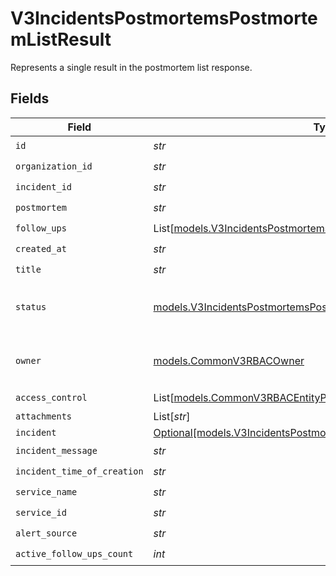 # V3IncidentsPostmortemsPostmortemListResult

Represents a single result in the postmortem list response.


## Fields

| Field                                                                                                                                  | Type                                                                                                                                   | Required                                                                                                                               | Description                                                                                                                            |
| -------------------------------------------------------------------------------------------------------------------------------------- | -------------------------------------------------------------------------------------------------------------------------------------- | -------------------------------------------------------------------------------------------------------------------------------------- | -------------------------------------------------------------------------------------------------------------------------------------- |
| `id`                                                                                                                                   | *str*                                                                                                                                  | :heavy_check_mark:                                                                                                                     | N/A                                                                                                                                    |
| `organization_id`                                                                                                                      | *str*                                                                                                                                  | :heavy_check_mark:                                                                                                                     | N/A                                                                                                                                    |
| `incident_id`                                                                                                                          | *str*                                                                                                                                  | :heavy_check_mark:                                                                                                                     | N/A                                                                                                                                    |
| `postmortem`                                                                                                                           | *str*                                                                                                                                  | :heavy_check_mark:                                                                                                                     | N/A                                                                                                                                    |
| `follow_ups`                                                                                                                           | List[[models.V3IncidentsPostmortemsPostmortemFollowUp](../models/v3incidentspostmortemspostmortemfollowup.md)]                         | :heavy_check_mark:                                                                                                                     | N/A                                                                                                                                    |
| `created_at`                                                                                                                           | *str*                                                                                                                                  | :heavy_check_mark:                                                                                                                     | N/A                                                                                                                                    |
| `title`                                                                                                                                | *str*                                                                                                                                  | :heavy_check_mark:                                                                                                                     | N/A                                                                                                                                    |
| `status`                                                                                                                               | [models.V3IncidentsPostmortemsPostmortemStatus](../models/v3incidentspostmortemspostmortemstatus.md)                                   | :heavy_check_mark:                                                                                                                     | Represents the status of a postmortem.                                                                                                 |
| `owner`                                                                                                                                | [models.CommonV3RBACOwner](../models/commonv3rbacowner.md)                                                                             | :heavy_check_mark:                                                                                                                     | Represents the RBAC owner of an entity.                                                                                                |
| `access_control`                                                                                                                       | List[[models.CommonV3RBACEntityPermission](../models/commonv3rbacentitypermission.md)]                                                 | :heavy_check_mark:                                                                                                                     | N/A                                                                                                                                    |
| `attachments`                                                                                                                          | List[*str*]                                                                                                                            | :heavy_minus_sign:                                                                                                                     | N/A                                                                                                                                    |
| `incident`                                                                                                                             | [Optional[models.V3IncidentsPostmortemsPostmortemListResultIncident]](../models/v3incidentspostmortemspostmortemlistresultincident.md) | :heavy_minus_sign:                                                                                                                     | N/A                                                                                                                                    |
| `incident_message`                                                                                                                     | *str*                                                                                                                                  | :heavy_check_mark:                                                                                                                     | N/A                                                                                                                                    |
| `incident_time_of_creation`                                                                                                            | *str*                                                                                                                                  | :heavy_check_mark:                                                                                                                     | N/A                                                                                                                                    |
| `service_name`                                                                                                                         | *str*                                                                                                                                  | :heavy_check_mark:                                                                                                                     | N/A                                                                                                                                    |
| `service_id`                                                                                                                           | *str*                                                                                                                                  | :heavy_check_mark:                                                                                                                     | N/A                                                                                                                                    |
| `alert_source`                                                                                                                         | *str*                                                                                                                                  | :heavy_check_mark:                                                                                                                     | N/A                                                                                                                                    |
| `active_follow_ups_count`                                                                                                              | *int*                                                                                                                                  | :heavy_check_mark:                                                                                                                     | N/A                                                                                                                                    |